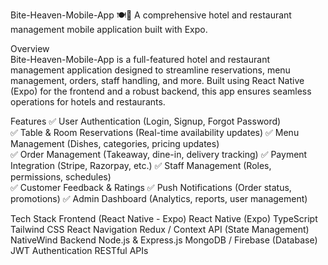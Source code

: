 Bite-Heaven-Mobile-App 🍽️📱
A comprehensive hotel and restaurant management mobile application built with Expo.                                       
                                                                                                
Overview                                                  
Bite-Heaven-Mobile-App is a full-featured hotel and restaurant management application designed to streamline reservations, menu management, orders, staff handling, and more. Built using React Native (Expo) for the frontend and a robust backend, this app ensures seamless operations for hotels and restaurants.
   
Features
✅ User Authentication (Login, Signup, Forgot Password)                      
✅ Table & Room Reservations (Real-time availability updates)
✅ Menu Management (Dishes, categories, pricing updates)        
✅ Order Management (Takeaway, dine-in, delivery tracking)
✅ Payment Integration (Stripe, Razorpay, etc.)
✅ Staff Management (Roles, permissions, schedules)           
✅ Customer Feedback & Ratings
✅ Push Notifications (Order status, promotions)
✅ Admin Dashboard (Analytics, reports, user management)

Tech Stack
Frontend (React Native - Expo)
React Native (Expo)
TypeScript
Tailwind CSS
React Navigation
Redux / Context API (State Management)
NativeWind
Backend
Node.js & Express.js
MongoDB / Firebase (Database)
JWT Authentication
RESTful APIs
